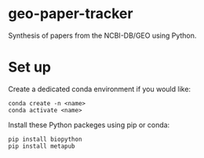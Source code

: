 # geo-paper-tracker
Synthesis of papers from the NCBI-DB/GEO using Python.

# Set up
Create a dedicated conda environment if you would like:
```
conda create -n <name>
conda activate <name>
```

Install these Python packeges using pip or conda:
```
pip install biopython
pip install metapub
```
